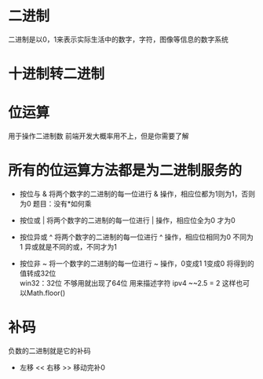 # 二进制
二进制是以0，1来表示实际生活中的数字，字符，图像等信息的数字系统

# 十进制转二进制

# 位运算
用于操作二进制数
    前端开发大概率用不上，但是你需要了解

# 所有的位运算方法都是为二进制服务的
- 按位与 &
    将两个数字的二进制的每一位进行 & 操作，相应位都为1则为1，否则为0
    题目：没有*如何乘

- 按位或 |
    将两个数字的二进制的每一位进行 | 操作，相应位全为0 才为0

- 按位异或 ^
    将两个数字的二进制的每一位进行 ^ 操作，相应位相同为0 不同为1  异或就是不同的或，不同才为1

- 按位非 ~
    将一个数字的二进制的每一位进行 ~ 操作，0变成1 1变成0 将得到的值转成32位  
    win32：32位 不够用就出现了64位 用来描述字符
    ipv4 
    ~~2.5 = 2  这样也可以Math.floor() 

# 补码
负数的二进制就是它的补码  

- 左移 <<  右移 >>
    移动完补0